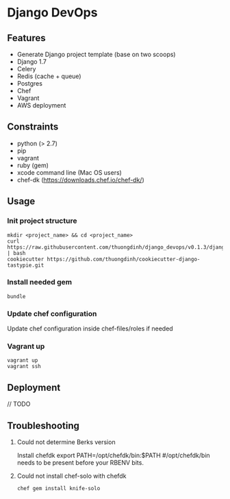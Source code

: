 # Django DevOps

## Features
 - Generate Django project template (base on two scoops)
 - Django 1.7
 - Celery
 - Redis (cache + queue)
 - Postgres
 - Chef
 - Vagrant
 - AWS deployment


## Constraints
 - python (> 2.7)
 - pip
 - vagrant
 - ruby (gem)
 - xcode command line (Mac OS users)
 - chef-dk (https://downloads.chef.io/chef-dk/)


## Usage

### Init project structure

	mkdir <project_name> && cd <project_name>
    curl https://raw.githubusercontent.com/thuongdinh/django_devops/v0.1.3/django_devops.sh | bash
    cookiecutter https://github.com/thuongdinh/cookiecutter-django-tastypie.git

### Install needed gem

	bundle

### Update chef configuration

Update chef configuration inside chef-files/roles if needed

### Vagrant up

	vagrant up
	vagrant ssh


## Deployment

// TODO


## Troubleshooting

1. Could not determine Berks version

	Install chefdk
	export PATH=/opt/chefdk/bin:$PATH #/opt/chefdk/bin needs to be present before your RBENV bits.

2. Could not install chef-solo with chefdk
	
	```
	chef gem install knife-solo 
	```
